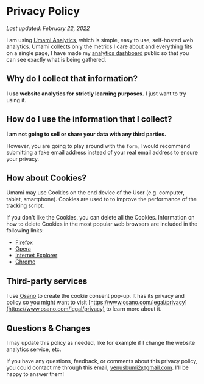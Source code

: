 # Privacy Policy

*Last updated: February 22, 2022*

I am using [Umami Analytics](https://umami.is/), which is simple, easy to use, self-hosted web analytics. Umami collects only the metrics I care about and everything fits on a single page, I have made my [analytics dashboard](https://umami-vanzasetia.herokuapp.com/share/EnyuqfqO/officialpod) public so that you can see exactly what is being gathered.

## Why do I collect that information?

**I use website analytics for strictly learning purposes.** I just want to try using it.

## How do I use the information that I collect?

**I am not going to sell or share your data with any third parties.**

However, you are going to play around with the `form`, I would recommend submitting a fake email address instead of your real email address to ensure your privacy.

## How about Cookies?

Umami may use Cookies on the end device of the User (e.g. computer, tablet, smartphone). Cookies are used to to improve the performance of the tracking script.

If you don't like the Cookies, you can delete all the Cookies. Information on how to delete Cookies in the most popular web browsers are included in the following links:

- [Firefox](https://support.mozilla.org/pl/kb/usuwanie-ciasteczek)
- [Opera](https://blogs.opera.com/news/2015/08/how-to-manage-cookies-in-opera/)
- [Internet Explorer](https://support.microsoft.com/kb/278835/pl)
- [Chrome](https://support.google.com/chrome/answer/95647?hl=pl)

## Third-party services

I use [Osano](https://www.osano.com/cookieconsent/) to create the cookie consent pop-up. It has its privacy and policy so you might want to visit [https://www.osano.com/legal/privacy](https://www.osano.com/legal/privacy) to learn more about it.

## Questions & Changes

I may update this policy as needed, like for example if I change the website analytics service, etc.

If you have any questions, feedback, or comments about this privacy policy, you could contact me through this email, venusbumi2@gmail.com. I'll be happy to answer them!
